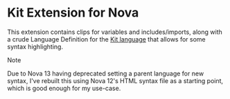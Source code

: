 # Kit Extension for Nova

This extension contains clips for variables and includes/imports,
along with a crude Language Definition for the [Kit language][KIT] that allows
for some syntax highlighting.

> [!NOTE]
> Due to Nova 13 having deprecated setting a parent language for new syntax,
> I've rebuilt this using Nova 12's HTML syntax file as a starting point,
> which is good enough for my use-case.

[KIT]: https://codekitapp.com/help/kit/

